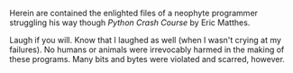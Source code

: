 Herein are contained the enlighted files of a neophyte programmer struggling his way though _Python Crash Course_ by Eric Matthes.

Laugh if you will.  Know that I laughed as well (when I wasn't crying at my failures). No humans or animals were irrevocably harmed in the making of these programs. Many bits and bytes were violated and scarred, however.